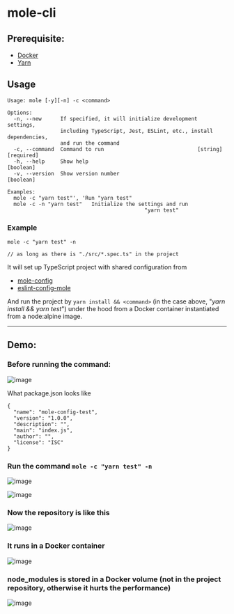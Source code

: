 # mole-cli

## Prerequisite:

-   [Docker](https://www.docker.com/)
-   [Yarn](https://yarnpkg.com/)

## Usage

```
Usage: mole [-y][-n] -c <command>

Options:
  -n, --new      If specified, it will initialize development settings,
                 including TypeScript, Jest, ESLint, etc., install dependencies,
                 and run the command
  -c, --command  Command to run                              [string] [required]
  -h, --help     Show help                                             [boolean]
  -v, --version  Show version number                                   [boolean]

Examples:
  mole -c "yarn test"', 'Run "yarn test"
  mole -c -n "yarn test"   Initialize the settings and run
                                            "yarn test"
```

### Example

```
mole -c "yarn test" -n

// as long as there is "./src/*.spec.ts" in the project
```

It will set up TypeScript project with shared configuration from

-   [mole-config](https://github.com/pandazy/mole-config)
-   [eslint-config-mole](https://github.com/pandazy/eslint-config-mole)

And run the project by `yarn install && <command>` (in the case above, "_yarn install && yarn test_") under the hood
from a Docker container instantiated from a node:alpine image.

---

## Demo:

### Before running the command:

![image](https://user-images.githubusercontent.com/519653/221444157-5d1f0966-92a8-41b4-8f1b-3c74fcf3246f.png)

What package.json looks like

```
{
  "name": "mole-config-test",
  "version": "1.0.0",
  "description": "",
  "main": "index.js",
  "author": "",
  "license": "ISC"
}
```

### Run the command `mole -c "yarn test" -n`

![image](https://user-images.githubusercontent.com/519653/221911842-0b14e64d-0833-4ef9-9bd6-9d0d5fab8a03.png)

![image](https://user-images.githubusercontent.com/519653/221444588-b613b965-cb40-4db3-a2b9-fe9c708e1cf2.png)

### Now the repository is like this

![image](https://user-images.githubusercontent.com/519653/221912103-952ff392-a8ec-4c53-a1ce-2844eb50530b.png)

### It runs in a Docker container

![image](https://user-images.githubusercontent.com/519653/221912714-22fe438c-c7f1-437f-be0e-7d21ac5d7cf1.png)

### node_modules is stored in a Docker volume (not in the project repository, otherwise it hurts the performance)

![image](https://user-images.githubusercontent.com/519653/221912221-08915c56-9292-4507-8488-60ff251c4417.png)
